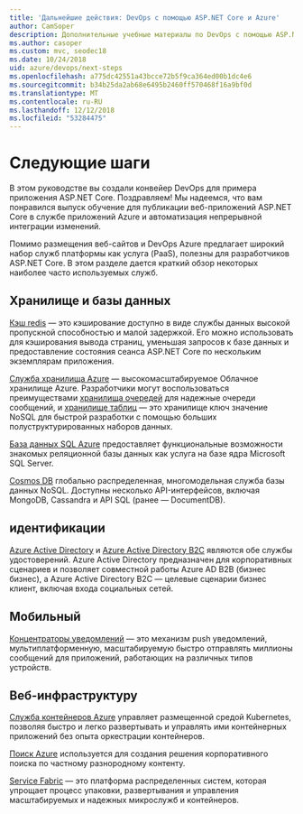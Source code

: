 ```yaml
---
title: 'Дальнейшие действия: DevOps с помощью ASP.NET Core и Azure'
author: CamSoper
description: Дополнительные учебные материалы по DevOps с помощью ASP.NET Core и Azure.
ms.author: casoper
ms.custom: mvc, seodec18
ms.date: 10/24/2018
uid: azure/devops/next-steps
ms.openlocfilehash: a775dc42551a43bcce72b5f9ca364ed00b1dc4e6
ms.sourcegitcommit: b34b25da2ab68e6495b2460ff570468f16a9bf0d
ms.translationtype: MT
ms.contentlocale: ru-RU
ms.lasthandoff: 12/12/2018
ms.locfileid: "53284475"
---
```

# <a name="next-steps"></a>Следующие шаги

В этом руководстве вы создали конвейер DevOps для примера приложения ASP.NET Core. Поздравляем! Мы надеемся, что вам понравился выпуск обучение для публикации веб-приложений ASP.NET Core в службе приложений Azure и автоматизация непрерывной интеграции изменений.

Помимо размещения веб-сайтов и DevOps Azure предлагает широкий набор служб платформы как услуга (PaaS), полезны для разработчиков ASP.NET Core. В этом разделе дается краткий обзор некоторых наиболее часто используемых служб.

## <a name="storage-and-databases"></a>Хранилище и базы данных

[Кэш redis](/azure/redis-cache/) — это кэширование доступно в виде службы данных высокой пропускной способностью и малой задержкой. Его можно использовать для кэширования вывода страниц, уменьшая запросов к базе данных и предоставление состояния сеанса ASP.NET Core по нескольким экземплярам приложения.

[Служба хранилища Azure](/azure/storage/) — высокомасштабируемое Облачное хранилище Azure. Разработчики могут воспользоваться преимуществами [хранилища очередей](/azure/storage/queues/storage-queues-introduction) для надежные очереди сообщений, и [хранилище таблиц](/azure/storage/tables/table-storage-overview) — это хранилище ключ значение NoSQL для быстрой разработки с помощью больших полуструктурированных наборов данных.

[База данных SQL Azure](/azure/sql-database/) предоставляет функциональные возможности знакомых реляционной базы данных как услуга на базе ядра Microsoft SQL Server.

[Cosmos DB](/azure/cosmos-db/) глобально распределенная, многомодельная служба базы данных NoSQL. Доступны несколько API-интерфейсов, включая MongoDB, Cassandra и API SQL (ранее — DocumentDB).

## <a name="identity"></a>идентификации

[Azure Active Directory](/azure/active-directory/) и [Azure Active Directory B2C](/azure/active-directory-b2c/) являются обе службы удостоверений. Azure Active Directory предназначен для корпоративных сценариев и позволяет совместной работы Azure AD B2B (бизнес бизнес), а Azure Active Directory B2C — целевые сценарии бизнес клиент, включая входа социальных сетей.

## <a name="mobile"></a>Мобильный

[Концентраторы уведомлений](/azure/notification-hubs/) — это механизм push уведомлений, мультиплатформенную, масштабируемую быстро отправлять миллионы сообщений для приложений, работающих на различных типов устройств.

## <a name="web-infrastructure"></a>Веб-инфраструктуру

[Служба контейнеров Azure](/azure/aks/) управляет размещенной средой Kubernetes, позволяя быстро и легко развертывать и управлять ими контейнерных приложений без опыта оркестрации контейнеров.

[Поиск Azure](/azure/search/) используется для создания решения корпоративного поиска по частному разнородному контенту.

[Service Fabric](/azure/service-fabric/) — это платформа распределенных систем, которая упрощает процесс упаковки, развертывания и управления масштабируемых и надежных микрослужб и контейнеров.
